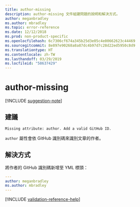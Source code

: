 ```yaml
---
title: author-missing
description: author-missing 文件組建問題的說明和解決方式。
author: meganbradley
ms.author: mbradley
ms.topic: error-reference
ms.date: 12/12/2018
ms.prod: non-product-specific
ms.openlocfilehash: 6c7306cf674a345b25d3e05c4e00662623c44469
ms.sourcegitcommit: 8e897e90268a8a87dc4b97d7c28d22ed5950c8d9
ms.translationtype: HT
ms.contentlocale: zh-TW
ms.lasthandoff: 03/29/2019
ms.locfileid: "58637429"
---
```

# <a name="author-missing"></a>author-missing

[!INCLUDE [suggestion-note](includes/suggestion-note.md)]

## <a name="suggestion"></a>建議

`Missing attribute: author. Add a valid GitHub ID.`

`author` 屬性會依 GitHub 識別碼來識別文章的作者。 

## <a name="resolution"></a>解決方式

將作者的 GitHub 識別碼新增至 YML 標頭：

```yml
---
author: meganbradley
ms.author: mbradley
---
```

<!--make sure to add this file to your includes folder and verify the path-->
[!INCLUDE [validation-reference-help](includes/validation-reference-help.md)]